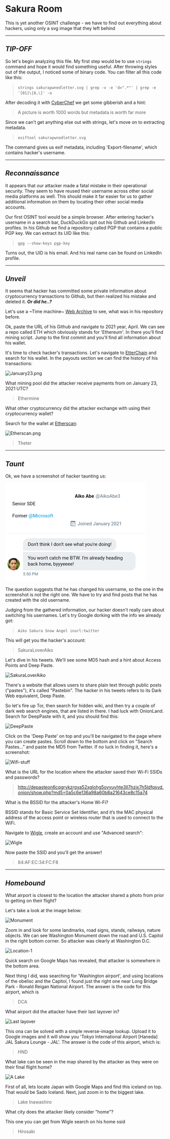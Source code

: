 
# Sakura Room

This is yet another OSINT challenge - we have to find out everything
about hackers, using only a svg image that they left behind

---

## *TIP-OFF*

So let's begin analyzing this file. My first step would be to use `strings` command
and hope it would find something useful. After throwing styles out of the output, I
noticed some of binary code. You can filter all this code like this:

> `strings sakurapwnedletter.svg | grep -v -e 'd=".*"' | grep -e '[01]\{8,\}' -o`

After decoding it with [CyberChef](https://cyberchef.org/#recipe=From_Binary('Space',8))  we get some gibberish and a hint:

> A picture is worth 1000 words but metadata is worth far more

Since we can't get anything else out with strings, let's move on to extracting metadata.

> `exiftool sakurapwnedletter.svg`

The command gives us exif metadata, including 'Export-filename', which contains
hacker's username.

---

## *Reconnaissance*

It appears that our attacker made a fatal mistake in their operational security. They 
seem to have reused their username across other social media platforms as well. This 
should make it far easier for us to gather additional information on them by locating 
their other social media accounts.

Our first OSINT tool would be a simple browser. After entering hacker's username in a
search bar, DuckDuckGo spit out his Github and LinkedIn profiles. In his Github we find
a repository called PGP that contains a public PGP key. We can extract its UID like this:

> `gpg --show-keys pgp-key`

Turns out, the UID is his email. And his real name can be found on LinkedIn profile.

---

## *Unveil*

It seems that hacker has committed some private information about cryptocurrency
transactions to Github, but then realized his mistake and deleted it. ***Or did he..?***

Let's use a ~Time machine~ [Web Archive](https://archive.org/web/) to see, what was
in his repository before.

Ok, paste the URL of his Github and navigate to 2021 year, April.
We can see a repo called ETH which obviously stands for 'Ethereum'. In there you'll
find mining script. Jump to the first commit and you'll find all information about his 
wallet.

It's time to check hacker's transactions. Let's navigate to
[EtterChain](https://www.etherchain.org/) and search for his wallet. In the payouts
section we can find the history of his transactions:

![January23.png](https://i.postimg.cc/MZr2tL2R/January23.png)


What mining pool did the attacker receive payments from on January 23, 2021 UTC?

> Ethermine

What other cryptocurrency did the attacker exchange with using their cryptocurrency 
wallet?

Search for the wallet at [Etherscan](https://etherscan.io/txs):

![Etherscan.png](https://i.postimg.cc/3NMKSfz3/Etherscan.png)

> Theter

---

## *Taunt*

Ok, we have a screenshot of hacker taunting us:

![Taunt](https://raw.githubusercontent.com/OsintDojo/public/main/taunt.png)

The question suggests that he has changed his username, so the one in the screenshot is 
not the right one. We have to try and find posts that he has created with the old
username.

Judging from the gathered information, our hacker doesn't really care about switching his
usernames. Let's try Google dorking with the info we already got:

> `Aiko Sakura Snow Angel inurl:twitter`

This will get you the hacker's account:

> SakuraLoverAiko

Let's dive in his tweets. We'll see some MD5 hash and a hint about Access Points
and Deep Paste.

![SakuraLoverAiko](https://i.postimg.cc/BQXCtwfy/sakura-lover-aiko.png)


There's a website that allows users to share plain text through public posts ("pastes"),
it's called "Pastebin". The hacker in his tweets refers to its Dark Web equivalent,
Deep Paste.

So let's fire up Tor, then search for hidden wiki, and then try a couple of dark web 
search engines, that are listed in there. I had luck with OnionLand. Search for
DeepPaste with it, and you should find this:

![DeepPaste](https://i.postimg.cc/13Z2WgdT/deep-paste.png)

Click on the 'Deep Paste' on top and you'll be navigated to the page where you can create
pastes. Scroll down to the bottom and click on "Search Pastes..." and paste the MD5 from
Twitter. If no luck in finding it, here's a screenshot:

![Wifi-stuff](https://i.postimg.cc/0269gJcy/wifi-stuff.png)

What is the URL for the location where the attacker saved their Wi-Fi  SSIDs and passwords?

> http://depasteon6cqgrykzrgya52xglohg5ovyuyhte3ll7hzix7h5ldfqsyd.onion/show.php?md5=0a5c6e136a98a60b8a21643ce8c15a74


What is the BSSID for the attacker's Home Wi-Fi?

BSSID stands for Basic Service Set Identifier, and it’s the MAC physical address of the access point or wireless router that is used to connect to the WiFi.

Navigate to [Wigle](https://wigle.net/), create an account and use "Advanced search":

![Wigle](https://i.postimg.cc/6QxHWDKm/wigle.png)

Now paste the SSID and you'll get the answer!

> 84:AF:EC:34:FC:F8

---

## *Homebound*


What airport is closest to the location the attacker shared a photo from prior to getting on their flight?

Let's take a look at the image below:

![Monument](https://i.postimg.cc/7Lw4xzJB/monument.jpg)

Zoom in and look for some landmarks, road signs, stands, railways, nature objects.
We can see Washington Monument down the road and U.S. Capitol in the right bottom corner.
So attacker was clearly at Washington D.C.

![Location-1](https://i.postimg.cc/cLvDNn2Y/map-washington-district.png)

Quick search on Google Maps has revealed, that attacker is somewhere in the bottom area.

Next thing I did, was searching for 'Washington airport', and using locations of the
obelisc and the Capitol, I found just the right one near Long Bridge Park - Ronald Reigan
National Airport. The answer is the code for this airport, which is

> DCA

What airport did the attacker have their last layover in?

![Last layover](https://i.postimg.cc/3RqzD0WQ/last-layover.png)

This ona can be solved with a simple reverse-image lookup. Upload it to Google images
and it will show you 'Tokyo International Airport [Haneda] JAL Sakura Lounge - JAL'.
The answer is the code of this airport, which is:

> HND

What lake can be seen in the map shared by the attacker as they were on their final 
flight home?

![A Lake](https://i.postimg.cc/Fz3mrVpB/lake.jpg)

First of all, lets locate Japan with Google Maps and find this iceland on top.
That would be Sado Iceland. Next, just zoom in to the biggest lake.

> Lake Inawashiro

What city does the attacker likely consider "home"?

This one you can get from Wigle search on his home ssid

> Hirosaki
